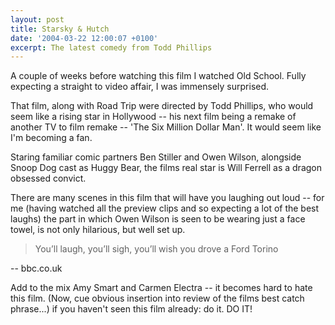 ```yaml
---
layout: post
title: Starsky & Hutch
date: '2004-03-22 12:00:07 +0100'
excerpt: The latest comedy from Todd Phillips
---
```

A couple of weeks before watching this film I watched Old School. Fully expecting a straight to video affair, I was immensely surprised.

That film, along with Road Trip were directed by Todd Phillips, who would seem like a rising star in Hollywood -- his next film being a remake of another TV to film remake -- 'The Six Million Dollar Man'. It would seem like I'm becoming a fan.

Staring familiar comic partners Ben Stiller and Owen Wilson, alongside Snoop Dog cast as Huggy Bear, the films real star is Will Ferrell as a dragon obsessed convict.

There are many scenes in this film that will have you laughing out loud -- for me (having watched all the preview clips and so expecting a lot of the best laughs) the part in which Owen Wilson is seen to be wearing just a face towel, is not only hilarious, but well set up.

> You’ll laugh, you’ll sigh, you’ll wish you drove a Ford Torino

-- bbc.co.uk

Add to the mix Amy Smart and Carmen Electra -- it becomes hard to hate this film. (Now, cue obvious insertion into review of the films best catch phrase...) if you haven't seen this film already: do it. DO IT!